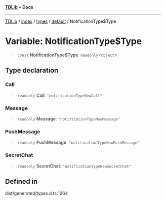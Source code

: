 [**TDLib**](../../../../../../README.md) • **Docs**

***

[TDLib](../../../../../../modules.md) / [index](../../../../../README.md) / [types](../../../README.md) / [default](../README.md) / NotificationType$Type

# Variable: NotificationType$Type

> `const` **NotificationType$Type**: `Readonly`\<`object`\>

## Type declaration

### Call

> `readonly` **Call**: `"notificationTypeNewCall"`

### Message

> `readonly` **Message**: `"notificationTypeNewMessage"`

### PushMessage

> `readonly` **PushMessage**: `"notificationTypeNewPushMessage"`

### SecretChat

> `readonly` **SecretChat**: `"notificationTypeNewSecretChat"`

## Defined in

dist/generated/types.d.ts:1264
